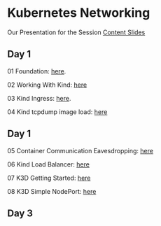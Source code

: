# Kubernetes Networking

Our Presentation for the Session [Content Slides](https://github.com/GeorgeNiece/KubernetesNetworking/blob/master/content/KubernetesNetworkingV5.pdf)

## Day 1

01  Foundation: [here](https://github.com/GeorgeNiece/KubernetesNetworking/blob/master/labs/LAB01-Foundation.pdf).

02  Working With Kind: [here](https://github.com/GeorgeNiece/KubernetesNetworking/blob/master/labs/LAB02-WorkingWithKind.pdf)

03  Kind Ingress: [here](https://github.com/GeorgeNiece/KubernetesNetworking/blob/master/labs/LAB03-KIND-Ingress.pdf).

04  Kind tcpdump image load: [here](https://github.com/GeorgeNiece/KubernetesNetworking/blob/master/labs/LAB04-KIND-TCPDUMP-Image-Load.pdf)

## Day 1

05  Container Communication Eavesdropping: [here](https://github.com/GeorgeNiece/KubernetesNetworking/blob/master/labs/LAB05-Container-Communication-Eavesdropping.pdf)

06  Kind Load Balancer: [here](https://github.com/GeorgeNiece/KubernetesNetworking/blob/master/labs/LAB06-KIND-LoadBalancer.pdf)

07  K3D Getting Started: [here](https://github.com/GeorgeNiece/KubernetesNetworking/blob/master/labs/LAB07-K3D-GettingStarted.pdf)

08  K3D Simple NodePort: [here](https://github.com/GeorgeNiece/KubernetesNetworking/blob/master/labs/LAB08-K3D-SimpleNodePort.pdf)

## Day 3 

<!--
05 Container Communication Eavesdropping: [here](https://github.com/GeorgeNiece/KubernetesNetworking/blob/master/labs/LAB02-WorkingWithKind.pdf)
-->

